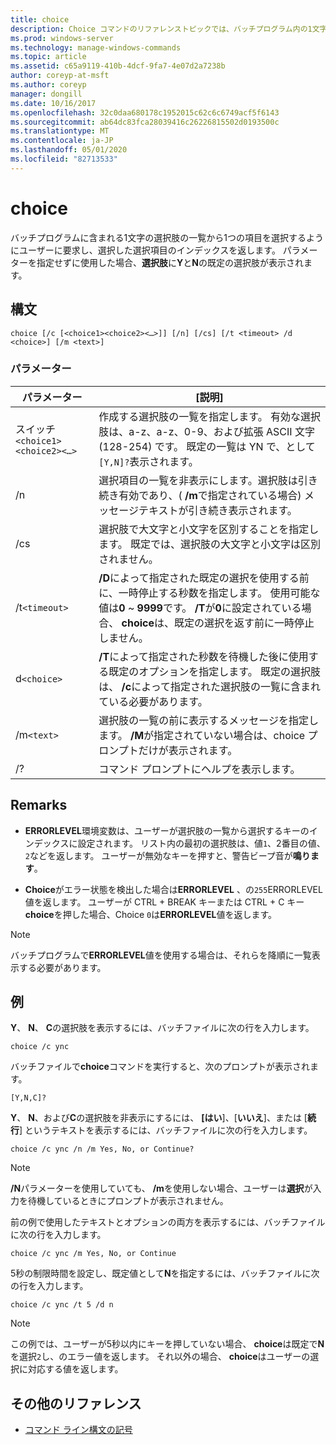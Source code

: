 ```yaml
---
title: choice
description: Choice コマンドのリファレンストピックでは、バッチプログラム内の1文字の選択肢の一覧から1つの項目を選択するようにユーザーに要求し、選択した選択範囲のインデックスを返します。
ms.prod: windows-server
ms.technology: manage-windows-commands
ms.topic: article
ms.assetid: c65a9119-410b-4dcf-9fa7-4e07d2a7238b
author: coreyp-at-msft
ms.author: coreyp
manager: dongill
ms.date: 10/16/2017
ms.openlocfilehash: 32c0daa680178c1952015c62c6c6749acf5f6143
ms.sourcegitcommit: ab64dc83fca28039416c26226815502d0193500c
ms.translationtype: MT
ms.contentlocale: ja-JP
ms.lasthandoff: 05/01/2020
ms.locfileid: "82713533"
---
```

# <a name="choice"></a>choice

バッチプログラムに含まれる1文字の選択肢の一覧から1つの項目を選択するようにユーザーに要求し、選択した選択項目のインデックスを返します。 パラメーターを指定せずに使用した場合、**選択肢**に**Y**と**N**の既定の選択肢が表示されます。

## <a name="syntax"></a>構文

```
choice [/c [<choice1><choice2><…>]] [/n] [/cs] [/t <timeout> /d <choice>] [/m <text>]
```

### <a name="parameters"></a>パラメーター

| パラメーター | [説明] |
| --------- | ----------- |
| スイッチ`<choice1><choice2><…>` | 作成する選択肢の一覧を指定します。 有効な選択肢は、a-z、a-z、0-9、および拡張 ASCII 文字 (128-254) です。 既定の一覧は YN で、として`[Y,N]?`表示されます。 |
| /n | 選択項目の一覧を非表示にします。選択肢は引き続き有効であり、( **/m**で指定されている場合) メッセージテキストが引き続き表示されます。 |
| /cs | 選択肢で大文字と小文字を区別することを指定します。 既定では、選択肢の大文字と小文字は区別されません。 |
| /t`<timeout>` | **/D**によって指定された既定の選択を使用する前に、一時停止する秒数を指定します。 使用可能な値は**0** ~ **9999**です。 **/T**が**0**に設定されている場合、 **choice**は、既定の選択を返す前に一時停止しません。 |
| d`<choice>` | **/T**によって指定された秒数を待機した後に使用する既定のオプションを指定します。 既定の選択肢は、 **/c**によって指定された選択肢の一覧に含まれている必要があります。 |
| /m`<text>` | 選択肢の一覧の前に表示するメッセージを指定します。 **/M**が指定されていない場合は、choice プロンプトだけが表示されます。 |
| /? | コマンド プロンプトにヘルプを表示します。 |

## <a name="remarks"></a>Remarks

- **ERRORLEVEL**環境変数は、ユーザーが選択肢の一覧から選択するキーのインデックスに設定されます。 リスト内の最初の選択肢は、値`1`、2番目の値、 `2`などを返します。 ユーザーが無効なキーを押すと、警告ビープ音が**鳴ります**。 

- **Choice**がエラー状態を検出した場合は**ERRORLEVEL** 、の`255`ERRORLEVEL 値を返します。 ユーザーが CTRL + BREAK キーまたは CTRL + C キー **choice**を押した場合、Choice `0`は**ERRORLEVEL**値を返します。

> [!NOTE]
> バッチプログラムで**ERRORLEVEL**値を使用する場合は、それらを降順に一覧表示する必要があります。

## <a name="examples"></a>例

**Y**、 **N**、 **C**の選択肢を表示するには、バッチファイルに次の行を入力します。

```
choice /c ync
```

バッチファイルで**choice**コマンドを実行すると、次のプロンプトが表示されます。

```
[Y,N,C]?
```

**Y**、 **N**、および**C**の選択肢を非表示にするには、 **[はい**]、[**いいえ**]、または [**続行**] というテキストを表示するには、バッチファイルに次の行を入力します。

```
choice /c ync /n /m Yes, No, or Continue?
```

> [!NOTE]
> **/N**パラメーターを使用していても、 **/m**を使用しない場合、ユーザーは**選択**が入力を待機しているときにプロンプトが表示されません。

前の例で使用したテキストとオプションの両方を表示するには、バッチファイルに次の行を入力します。

```
choice /c ync /m Yes, No, or Continue
```

5秒の制限時間を設定し、既定値として**N**を指定するには、バッチファイルに次の行を入力します。

```
choice /c ync /t 5 /d n
```

> [!NOTE]
> この例では、ユーザーが5秒以内にキーを押していない場合、 **choice**は既定で**N**を選択`2`し、のエラー値を返します。 それ以外の場合、 **choice**はユーザーの選択に対応する値を返します。

## <a name="additional-references"></a>その他のリファレンス

- [コマンド ライン構文の記号](command-line-syntax-key.md)
